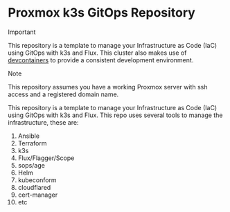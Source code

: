 # Proxmox k3s GitOps Repository

> [!IMPORTANT]
> This repository is a template to manage your Infrastructure as Code (IaC) using GitOps with k3s and Flux.
> This cluster also makes use of [devcontainers](https://code.visualstudio.com/docs/remote/containers) to provide a consistent development environment.

> [!NOTE]
> This repository assumes you have a working Proxmox server with ssh access and a registered domain name.

This repository is a template to manage your Infrastructure as Code (IaC) using GitOps with k3s and Flux.
This repo uses several tools to manage the infrastructure, these are:

  1. Ansible
  2. Terraform
  3. k3s
  4. Flux/Flagger/Scope
  5. sops/age
  6. Helm
  7. kubeconform
  8. cloudflared
  9. cert-manager
  10. etc

